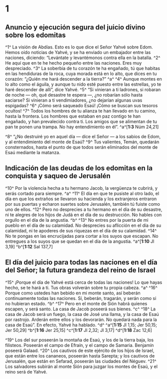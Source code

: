 # 1
## Anuncio y ejecución segura del juicio divino sobre los edomitas
^1^ La visión de Abdías. Esto es lo que dice el Señor Yahvé sobre Edom. Hemos oído noticias de Yahvé, y se ha enviado un embajador entre las naciones, diciendo: “Levántate y levantémonos contra ella en la batalla. ^2^ He aquí que en te he hecho pequeño entre las naciones. Eres muy despreciado. ^3^ La soberbia de tu corazón te ha engañado, tú que habitas en las hendiduras de la roca, cuya morada está en lo alto, que dices en tu corazón: “¿Quién me hará descender a la tierra?” ^a^ ^4^ Aunque montes en lo alto como el águila, y aunque tu nido esté puesto entre las estrellas, yo te haré descender de allí”, dice Yahvé. ^5^ “Si vinieran a ti ladrones, si robaran de noche — oh, qué desastre te espera —, ¿no robarían sólo hasta saciarse? Si vinieran a ti vendimiadores, ¿no dejarían algunas uvas espigadas? ^6^ ¡Cómo será saqueado Esaú! ¡Cómo se buscan sus tesoros ocultos! ^7^ Todos los hombres de tu alianza te han llevado en tu camino, hasta la frontera. Los hombres que estaban en paz contigo te han engañado, y han prevalecido contra ti. Los amigos que se alimentan de tu pan te ponen una trampa. No hay entendimiento en él”.
^a^[**1:3** Núm 24,21]

^8^ “¿No destruiré yo en aquel día — dice el Señor — a los sabios de Edom, y al entendimiento del monte de Esaú? ^9^ Tus valientes, Temán, quedarán consternados, hasta el punto de que todos serán eliminados del monte de Esaú mediante la matanza.

## Indicación de las deudas de los edomitas en la conquista y saqueo de Jerusalén
^10^ Por la violencia hecha a tu hermano Jacob, la vergüenza te cubrirá, y serás cortado para siempre. ^a^ ^11^ El día en que te pusiste al otro lado, el día en que los extraños se llevaron su hacienda y los extranjeros entraron por sus puertas y echaron suertes sobre Jerusalén, también tú fuiste como uno de ellos. ^12^ Pero no desprecies a tu hermano en el día de su desastre, ni te alegres de los hijos de Judá en el día de su destrucción. No hables con orgullo en el día de la angustia. ^b^ ^13^ No entres por la puerta de mi pueblo en el día de su calamidad. No desprecies su aflicción en el día de su calamidad, ni te apoderes de sus riquezas en el día de su calamidad. ^14^ No te pongas en las encrucijadas para cortar a los suyos que escapan. No entregues a los suyos que se quedan en el día de la angustia.
^a^[**1:10** Jl 3,19] ^b^[**1:12** Sal 137,7]

## El día del juicio para todas las naciones en el día del Señor; la futura grandeza del reino de Israel
^15^ ¡Porque el día de Yahvé está cerca de todas las naciones! Lo que hayas hecho, se te hará a ti. Tus obras volverán sobre tu propia cabeza. ^a^ ^16^ Porque como ustedes han bebido en mi monte santo, así beberán continuamente todas las naciones. Sí, beberán, tragarán, y serán como si no hubieran estado. ^b^ ^17^ Pero en el monte de Sión habrá quienes escapen, y será santo. La casa de Jacob poseerá sus bienes. ^c^ ^18^ La casa de Jacob será un fuego, la casa de José una llama, y la casa de Esaú por rastrojo. Arderán entre ellos y los devorarán. No quedará nada para la casa de Esaú”. En efecto, Yahvé ha hablado. ^d^
^a^[**1:15** Jl 1,15; Jer 50,15; Jer 50,29] ^b^[**1:16** Jer 25,15] ^c^[**1:17** Jl 2,32; Jl 3,17] ^d^[**1:18** Zac 12,6]

^19^ Los del sur poseerán la montaña de Esaú, y los de la tierra baja, los filisteos. Poseerán el campo de Efraín, y el campo de Samaria. Benjamín poseerá Galaad. ^20^ Los cautivos de este ejército de los hijos de Israel, que están entre los cananeos, poseerán hasta Sarepta; y los cautivos de Jerusalén, que están en Sefarad, poseerán las ciudades del Néguev. ^21^ Los salvadores subirán al monte Sión para juzgar los montes de Esaú, y el reino será de Yahvé.